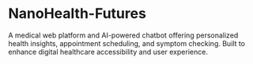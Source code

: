 # NanoHealth-Futures
A medical web platform and AI-powered chatbot offering personalized health insights, appointment scheduling, and symptom checking. Built to enhance digital healthcare accessibility and user experience.
